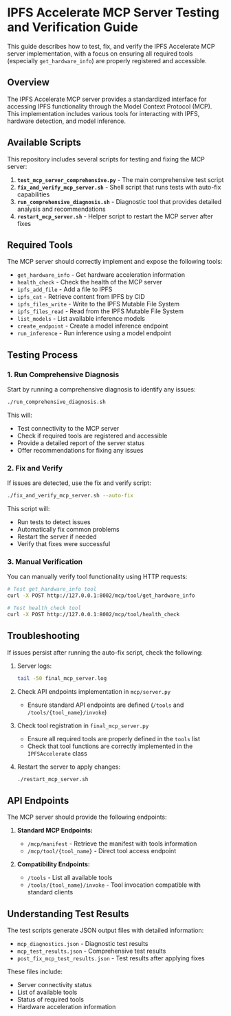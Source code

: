 # IPFS Accelerate MCP Server Testing and Verification Guide

This guide describes how to test, fix, and verify the IPFS Accelerate MCP server implementation, with a focus on ensuring all required tools (especially `get_hardware_info`) are properly registered and accessible.

## Overview

The IPFS Accelerate MCP server provides a standardized interface for accessing IPFS functionality through the Model Context Protocol (MCP). This implementation includes various tools for interacting with IPFS, hardware detection, and model inference.

## Available Scripts

This repository includes several scripts for testing and fixing the MCP server:

1. **`test_mcp_server_comprehensive.py`** - The main comprehensive test script
2. **`fix_and_verify_mcp_server.sh`** - Shell script that runs tests with auto-fix capabilities
3. **`run_comprehensive_diagnosis.sh`** - Diagnostic tool that provides detailed analysis and recommendations
4. **`restart_mcp_server.sh`** - Helper script to restart the MCP server after fixes

## Required Tools

The MCP server should correctly implement and expose the following tools:

- `get_hardware_info` - Get hardware acceleration information
- `health_check` - Check the health of the MCP server
- `ipfs_add_file` - Add a file to IPFS
- `ipfs_cat` - Retrieve content from IPFS by CID
- `ipfs_files_write` - Write to the IPFS Mutable File System
- `ipfs_files_read` - Read from the IPFS Mutable File System
- `list_models` - List available inference models
- `create_endpoint` - Create a model inference endpoint
- `run_inference` - Run inference using a model endpoint

## Testing Process

### 1. Run Comprehensive Diagnosis

Start by running a comprehensive diagnosis to identify any issues:

```bash
./run_comprehensive_diagnosis.sh
```

This will:
- Test connectivity to the MCP server
- Check if required tools are registered and accessible
- Provide a detailed report of the server status
- Offer recommendations for fixing any issues

### 2. Fix and Verify

If issues are detected, use the fix and verify script:

```bash
./fix_and_verify_mcp_server.sh --auto-fix
```

This script will:
- Run tests to detect issues
- Automatically fix common problems
- Restart the server if needed
- Verify that fixes were successful

### 3. Manual Verification

You can manually verify tool functionality using HTTP requests:

```bash
# Test get_hardware_info tool
curl -X POST http://127.0.0.1:8002/mcp/tool/get_hardware_info

# Test health_check tool
curl -X POST http://127.0.0.1:8002/mcp/tool/health_check
```

## Troubleshooting

If issues persist after running the auto-fix script, check the following:

1. Server logs:
   ```bash
   tail -50 final_mcp_server.log
   ```

2. Check API endpoints implementation in `mcp/server.py`
   - Ensure standard API endpoints are defined (`/tools` and `/tools/{tool_name}/invoke`)

3. Check tool registration in `final_mcp_server.py`
   - Ensure all required tools are properly defined in the `tools` list
   - Check that tool functions are correctly implemented in the `IPFSAccelerate` class

4. Restart the server to apply changes:
   ```bash
   ./restart_mcp_server.sh
   ```

## API Endpoints

The MCP server should provide the following endpoints:

1. **Standard MCP Endpoints:**
   - `/mcp/manifest` - Retrieve the manifest with tools information
   - `/mcp/tool/{tool_name}` - Direct tool access endpoint

2. **Compatibility Endpoints:**
   - `/tools` - List all available tools
   - `/tools/{tool_name}/invoke` - Tool invocation compatible with standard clients

## Understanding Test Results

The test scripts generate JSON output files with detailed information:

- `mcp_diagnostics.json` - Diagnostic test results
- `mcp_test_results.json` - Comprehensive test results
- `post_fix_mcp_test_results.json` - Test results after applying fixes

These files include:
- Server connectivity status
- List of available tools
- Status of required tools
- Hardware acceleration information